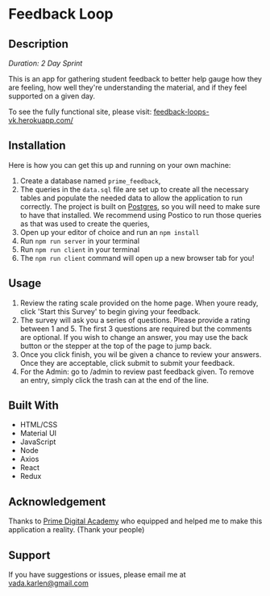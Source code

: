 # Feedback Loop

## Description

_Duration: 2 Day Sprint_

This is an app for gathering student feedback to better help gauge how they are feeling, how well they're understanding the material, and if they feel supported on a given day.

To see the fully functional site, please visit: [feedback-loops-vk.herokuapp.com/](https://feedback-loops-vk.herokuapp.com/)

## Installation

Here is how you can get this up and running on your own machine:

1. Create a database named `prime_feedback`,
2. The queries in the `data.sql` file are set up to create all the necessary tables and populate the needed data to allow the application to run correctly. The project is built on [Postgres](https://www.postgresql.org/download/), so you will need to make sure to have that installed. We recommend using Postico to run those queries as that was used to create the queries,
3. Open up your editor of choice and run an `npm install`
4. Run `npm run server` in your terminal
5. Run `npm run client` in your terminal
6. The `npm run client` command will open up a new browser tab for you!

## Usage

1. Review the rating scale provided on the home page. When youre ready, click 'Start this Survey' to begin giving your feedback.
2. The survey will ask you a series of questions. Please provide a rating between 1 and 5. The first 3 questions are required but the comments are optional. If you wish to change an answer, you may use the back button or the stepper at the top of the page to jump back.
3. Once you click finish, you wil be given a chance to review your answers. Once they are acceptable, click submit to submit your feedback.
4. For the Admin: go to /admin to review past feedback given. To remove an entry, simply click the trash can at the end of the line.

## Built With

- HTML/CSS
- Material UI
- JavaScript
- Node
- Axios
- React
- Redux

## Acknowledgement

Thanks to [Prime Digital Academy](www.primeacademy.io) who equipped and helped me to make this application a reality. (Thank your people)

## Support

If you have suggestions or issues, please email me at [vada.karlen@gmail.com](vada.karlen@gmail.com)
